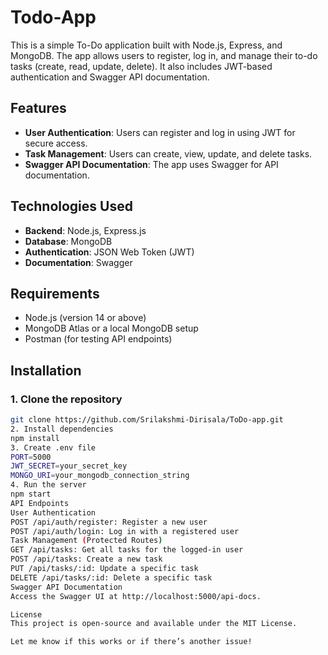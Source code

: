 # Todo-App

This is a simple To-Do application built with Node.js, Express, and MongoDB. The app allows users to register, log in, and manage their to-do tasks (create, read, update, delete). It also includes JWT-based authentication and Swagger API documentation.

## Features
- **User Authentication**: Users can register and log in using JWT for secure access.
- **Task Management**: Users can create, view, update, and delete tasks.
- **Swagger API Documentation**: The app uses Swagger for API documentation.

## Technologies Used
- **Backend**: Node.js, Express.js
- **Database**: MongoDB
- **Authentication**: JSON Web Token (JWT)
- **Documentation**: Swagger

## Requirements
- Node.js (version 14 or above)
- MongoDB Atlas or a local MongoDB setup
- Postman (for testing API endpoints)

## Installation

### 1. Clone the repository
```bash
git clone https://github.com/Srilakshmi-Dirisala/ToDo-app.git
2. Install dependencies
npm install
3. Create .env file
PORT=5000
JWT_SECRET=your_secret_key
MONGO_URI=your_mongodb_connection_string
4. Run the server
npm start
API Endpoints
User Authentication
POST /api/auth/register: Register a new user
POST /api/auth/login: Log in with a registered user
Task Management (Protected Routes)
GET /api/tasks: Get all tasks for the logged-in user
POST /api/tasks: Create a new task
PUT /api/tasks/:id: Update a specific task
DELETE /api/tasks/:id: Delete a specific task
Swagger API Documentation
Access the Swagger UI at http://localhost:5000/api-docs.

License
This project is open-source and available under the MIT License.

Let me know if this works or if there’s another issue!
